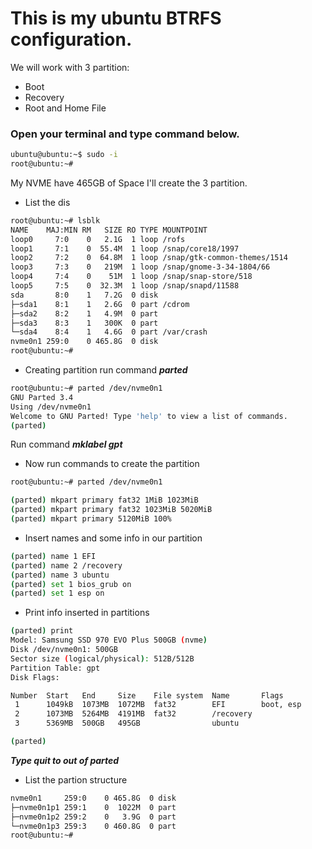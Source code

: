 
# This is my ubuntu BTRFS configuration.

We will work with 3 partition:
* Boot
* Recovery
* Root and Home File

### Open your terminal and type command below.

```bash
ubuntu@ubuntu:~$ sudo -i
root@ubuntu:~# 

```
My NVME have 465GB of Space I'll create the 3 partition.

* List the dis


~~~bash
root@ubuntu:~# lsblk
NAME    MAJ:MIN RM   SIZE RO TYPE MOUNTPOINT
loop0     7:0    0   2.1G  1 loop /rofs
loop1     7:1    0  55.4M  1 loop /snap/core18/1997
loop2     7:2    0  64.8M  1 loop /snap/gtk-common-themes/1514
loop3     7:3    0   219M  1 loop /snap/gnome-3-34-1804/66
loop4     7:4    0    51M  1 loop /snap/snap-store/518
loop5     7:5    0  32.3M  1 loop /snap/snapd/11588
sda       8:0    1   7.2G  0 disk 
├─sda1    8:1    1   2.6G  0 part /cdrom
├─sda2    8:2    1   4.9M  0 part 
├─sda3    8:3    1   300K  0 part 
└─sda4    8:4    1   4.6G  0 part /var/crash
nvme0n1 259:0    0 465.8G  0 disk 
root@ubuntu:~# 
~~~

* Creating partition run command ***parted***

~~~bash
root@ubuntu:~# parted /dev/nvme0n1 
GNU Parted 3.4
Using /dev/nvme0n1
Welcome to GNU Parted! Type 'help' to view a list of commands.
(parted)   
~~~

Run command ***mklabel gpt***

* Now run commands to create the partition

~~~bash
root@ubuntu:~# parted /dev/nvme0n1 

(parted) mkpart primary fat32 1MiB 1023MiB                                
(parted) mkpart primary fat32 1023MiB 5020MiB                            
(parted) mkpart primary 5120MiB 100%
~~~

* Insert names and some info in our partition

~~~bash
(parted) name 1 EFI                                                       
(parted) name 2 /recovery                                                 
(parted) name 3 ubuntu                                                    
(parted) set 1 bios_grub on                                               
(parted) set 1 esp on 
~~~

* Print info inserted in partitions

~~~bash
(parted) print                                                            
Model: Samsung SSD 970 EVO Plus 500GB (nvme)
Disk /dev/nvme0n1: 500GB
Sector size (logical/physical): 512B/512B
Partition Table: gpt
Disk Flags: 

Number  Start   End     Size    File system  Name       Flags
 1      1049kB  1073MB  1072MB  fat32        EFI        boot, esp
 2      1073MB  5264MB  4191MB  fat32        /recovery
 3      5369MB  500GB   495GB                ubuntu

(parted) 
~~~

***Type quit to out of parted***

* List the partion structure

~~~bash
nvme0n1     259:0    0 465.8G  0 disk 
├─nvme0n1p1 259:1    0  1022M  0 part 
├─nvme0n1p2 259:2    0   3.9G  0 part 
└─nvme0n1p3 259:3    0 460.8G  0 part 
root@ubuntu:~# 
~~~








